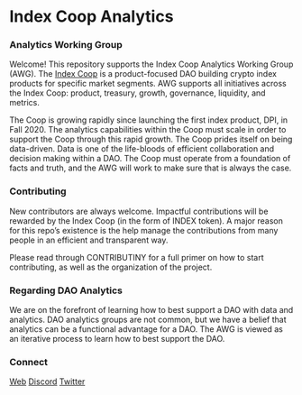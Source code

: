 # Index Coop Analytics

### Analytics Working Group

Welcome! This repository supports the Index Coop Analytics Working Group (AWG). The [Index Coop](https://discord.gg/4XBGHBKxdU) is a product-focused DAO building crypto index products for specific market segments. AWG supports all initiatives across the Index Coop: product, treasury, growth, governance, liquidity, and metrics. 

The Coop is growing rapidly since launching the first index product, DPI, in Fall 2020. The analytics capabilities within the Coop must scale in order to support the Coop through this rapid growth. The Coop prides itself on being data-driven. Data is one of the life-bloods of efficient collaboration and decision making within a DAO. The Coop must operate from a foundation of facts and truth, and the AWG will work to make sure that is always the case.

### Contributing

New contributors are always welcome. Impactful contributions will be rewarded by the Index Coop (in the form of INDEX token). A major reason for this repo’s existence is the help manage the contributions from many people in an efficient and transparent way.

Please read through CONTRIBUTINY for a full primer on how to start contributing, as well as the organization of the project.

### Regarding DAO Analytics

We are on the forefront of learning how to best support a DAO with data and analytics. DAO analytics groups are not common, but we have a belief that analytics can be a functional advantage for a DAO. The AWG is viewed as an iterative process to learn how to best support the DAO.

### Connect

[Web](https://www.indexcoop.com/)
[Discord](https://discord.gg/4XBGHBKxdU)
[Twitter](https://twitter.com/indexcoop)
